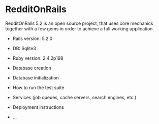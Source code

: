 # RedditOnRails

RedditOnRails 5.2 is an open source project, that
uses core mechanics together with a few gems in order to
achieve a full working application.


* Rails version: 5.2.0

* DB: Sqlite3

* Ruby version: 2.4.2p198

* Database creation

* Database initialization

* How to run the test suite

* Services (job queues, cache servers, search engines, etc.)

* Deployment instructions

* ...
